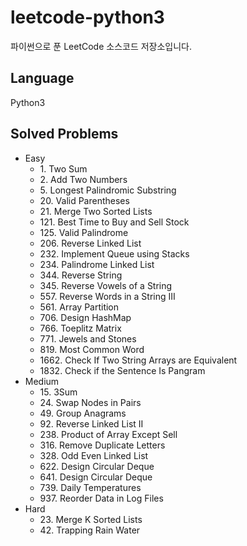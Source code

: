 # leetcode-python3
파이썬으로 푼 LeetCode 소스코드 저장소입니다.

## Language 
Python3

## Solved Problems
+ Easy
  + 1\. Two Sum
  + 2\. Add Two Numbers
  + 5\. Longest Palindromic Substring
  + 20\. Valid Parentheses
  + 21\. Merge Two Sorted Lists
  + 121\. Best Time to Buy and Sell Stock
  + 125\. Valid Palindrome
  + 206\. Reverse Linked List
  + 232\. Implement Queue using Stacks
  + 234\. Palindrome Linked List
  + 344\. Reverse String
  + 345\. Reverse Vowels of a String
  + 557\. Reverse Words in a String III
  + 561\. Array Partition
  + 706\. Design HashMap
  + 766\. Toeplitz Matrix
  + 771\. Jewels and Stones
  + 819\. Most Common Word
  + 1662\. Check If Two String Arrays are Equivalent
  + 1832\. Check if the Sentence Is Pangram
+ Medium
  + 15\. 3Sum
  + 24\. Swap Nodes in Pairs
  + 49\. Group Anagrams
  + 92\. Reverse Linked List II
  + 238\. Product of Array Except Sell
  + 316\. Remove Duplicate Letters
  + 328\. Odd Even Linked List
  + 622\. Design Circular Deque
  + 641\. Design Circular Deque
  + 739\. Daily Temperatures
  + 937\. Reorder Data in Log Files
+ Hard
  + 23\. Merge K Sorted Lists
  + 42\. Trapping Rain Water
